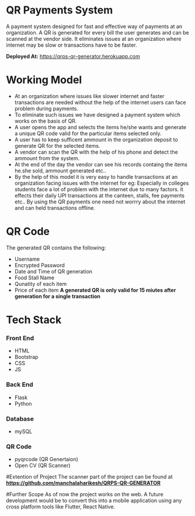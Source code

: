 # QR Payments System

A payment system designed for fast and effective way of payments at an organization. A QR is generated for every bill the user generates and can be scanned at the vendor side. It eliminates issues at an organization where internet may be slow or transactions have to be faster.

**Deployed At:** https://qrps-qr-generator.herokuapp.com

# Working Model
- At an organization where issues like slower internet and faster transactions are needed without the help of the internet users can face problem during payments. 
- To eliminate such issues we have designed a payment system which works on the basis of QR.
- A user opens the app and selects the items he/she wants and generate a unique QR code valid for the particular items selected only.
- A user has to keep sufficent ammount in the organization deposit to generate QR for the selected items. 
- A vendor can scan the QR with the help of his phone and detect the ammount from the system. 
- At the end of the day the vendor can see his records containg the items he.she sold, ammount generated etc..
- By the help of this model it is very easy to handle transactions at an organization facing issues with the internet for eg: Especially in colleges students face a lot of problem with the internet due to many factors. it effects their daily UPI transactions at the canteen, stalls, fee payments etc.. By using the QR payments one need not worrry about the internet and can held transactions offline.

# QR Code
The generated QR contains the following:
- Username 
- Encrypted Password
- Date and Time of QR generation
- Food Stall Name
- Qunatity of each item
- Price of each item 
**A generated QR is only valid for 15 miutes after generation for a single transaction**

# Tech Stack
### Front End
   - HTML
   - Bootstrap
   - CSS
   - JS
### Back End
   - Flask
   - Python
### Database
   - mySQL
### QR Code
   -  pyqrcode (QR Genertaion)
   - Open CV (QR Scanner)
   
#Extention of Project
The scanner part of the project can be found at **https://github.com/manchalaharikesh/QRPS-QR-GENERATOR**

#Further Scope
As of now the project works on the web. A future development would be to convert this into a mobile application using any cross platform tools like Flutter, React Native. 
 
